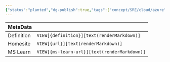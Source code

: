 ```yaml
---
{"status":"planted","dg-publish":true,"tags":["concept/SRE/cloud/azure"],"creation_date":"2024-05-05 23:37","definition":"IS URL Rewrite 2.1 enables Web administrators to create powerful rules to implement URLs that are easier for users to remember and easier for search engines to find.","ms-learn-url":"undefined","url":"https://www.iis.net/downloads/microsoft/url-rewrite","aliases":null,"permalink":"/concepts/url-rewrite/","dgPassFrontmatter":true}
---
```



| MetaData   |                                              |
| ---------- | -------------------------------------------- |
| Definition | `VIEW[{definition}][text(renderMarkdown)]`   |
| Homesite   | `VIEW[{url}][text(renderMarkdown)]`          |
| MS Learn   | `VIEW[{ms-learn-url}][text(renderMarkdown)]` |
